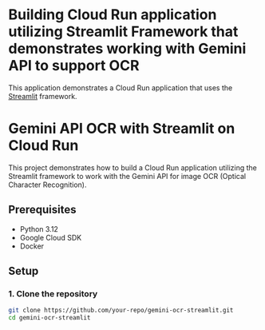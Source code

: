 # Building Cloud Run application utilizing Streamlit Framework that demonstrates working with Gemini API to support OCR


This application demonstrates a Cloud Run application that uses the [Streamlit](https://streamlit.io/) framework.

# Gemini API OCR with Streamlit on Cloud Run

This project demonstrates how to build a Cloud Run application utilizing the Streamlit framework to work with the Gemini API for image OCR (Optical Character Recognition).

## Prerequisites

- Python 3.12
- Google Cloud SDK
- Docker

## Setup

### 1. Clone the repository

```sh
git clone https://github.com/your-repo/gemini-ocr-streamlit.git
cd gemini-ocr-streamlit
